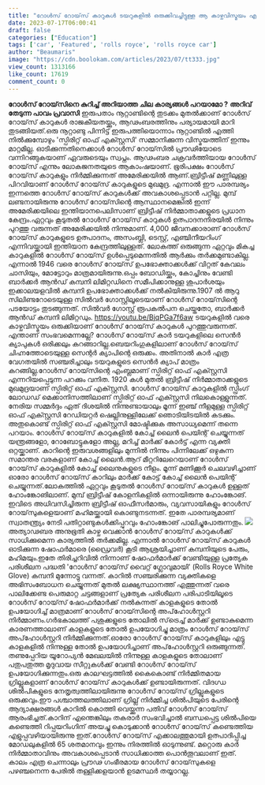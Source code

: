 ```yaml
---
title: "റോള്‍സ് റോയ്‌സ് കാറുകള്‍ ടയറുകളില്‍ ഒരുക്കിവച്ചിട്ടുള്ള ആ കാഴ്ചവിസ്മയം എന്താണ് ?"
date: 2023-07-17T06:00:41
draft: false
categories: ["Education"]
tags: ['car', 'Featured', 'rolls royce', 'rolls royce car']
author: "Beaumaris"
image: "https://cdn.boolokam.com/articles/2023/07/tt333.jpg"
view_count: 1313166
like_count: 17619
comment_count: 0
---
```


**റോള്‍സ് റോയ്‌സിനെ കുറിച്ച് അറിയാത്ത ചില കാര്യങ്ങള്‍ പറയാമോ ?** **അറിവ് തേടുന്ന പാവം പ്രവാസി** ഇരുപതാം നൂറ്റാണ്ടിന്റെ തുടക്കം മുതല്‍ക്കാണ് റോള്‍സ് റോയ്‌സ് കാറുകള്‍ രാജകീയതയ്ക്കും, ആഢംബരത്തിനും പര്യായമായി മാറി തുടങ്ങിയത്.ഒരു നൂറ്റാണ്ടു പിന്നിട്ട് ഇരുപത്തിയൊന്നാം നൂറ്റാണ്ടില്‍ എത്തി നില്‍ക്കുമ്പോഴും 'സ്പിരിറ്റ് ഓഫ് എക്സ്റ്റസി' സമ്മാനിക്കുന്ന വിസ്മയത്തിന് ഇന്നും മാറ്റമില്ല. ഓടിക്കുന്നതിനെക്കാള്‍ റോള്‍സ് റോയ്‌സില്‍ പ്രൗഢിയോടെ വന്നിറങ്ങുകയാണ് ഏവരുടെയും സ്വപ്നം. ആഢംബര ചക്രവര്‍ത്തിയായ റോള്‍സ് റോയ്‌സ് എന്നും ലോകജനതയുടെ ആകാംഷയാണ്. ഭൂരിപക്ഷം റോള്‍സ് റോയ്‌സ് കാറുകളും നിര്‍മ്മിക്കുന്നത് അമേരിക്കയില്‍ ആണ്.ബ്രിട്ടീഷ് മണ്ണിലുള്ള പിറവിയാണ് റോള്‍സ് റോയ്‌സ് കാറുകളുടെ മുഖമുദ്ര. എന്നാല്‍ ഈ പാരമ്പര്യം ഇന്നത്തെ റോള്‍സ് റോയ്‌സ് കാറുകള്‍ക്ക് അവകാശപ്പെടാൻ പറ്റില്ല. മുമ്പ് ലണ്ടനായിരുന്നു റോള്‍സ് റോയ്‌സിന്റെ ആസ്ഥാനമെങ്കില്‍ ഇന്ന് അമേരിക്കയിലെ ഇന്തിയാനപെലിസാണ് ബ്രിട്ടീഷ് നിര്‍മ്മാതാക്കളുടെ പ്രധാന കേന്ദ്രം.ഏറ്റവും കൂടുതല്‍ റോള്‍സ് റോയ്‌സ് കാറുകള്‍ ഉത്പാദനനിരയില്‍ നിന്നും പുറത്തു വരുന്നത് അമേരിക്കയില്‍ നിന്നുമാണ്. 4,000 ജീവനക്കാരാണ് റോള്‍സ് റോയ്‌സ് കാറുകളുടെ ഉത്പാദനം, അസംബ്ലി, ടെസ്റ്റ്, എഞ്ചിനീയറിംഗ് എന്നിവയ്ക്കായി ഇന്തിയാന കേന്ദ്രത്തിലുള്ളത്. [](https://cdn.boolokam.com/articles/2023/07/tt333.jpg)ലോകത്ത് ഒരുങ്ങുന്ന ഏറ്റവും മികച്ച കാറുകളില്‍ റോള്‍സ് റോയ്‌സ് ഉള്‍പ്പെടുമെന്നതില്‍ ആര്‍ക്കും തര്‍ക്കമുണ്ടാകില്ല. എന്നാല്‍ 1946 വരെ റോള്‍സ് റോയ്‌സ് ഉപഭോക്താക്കള്‍ക്ക് വിറ്റത് കേവലം ചാസിയും, മോട്ടോറും മാത്രമായിരുന്നു.ഒപ്പം ബോഡിയ്ക്കും, കോച്ചിനും വേണ്ടി ബാര്‍ക്കര്‍ ആന്‍ഡ് കമ്പനി ലിമിറ്റഡിനെ സമീപിക്കാനുള്ള ശുപാര്‍ശയും ഇക്കാലയളവില്‍ കമ്പനി ഉപഭോക്താക്കള്‍ക്ക് നല്‍കിയിരുന്നു.1907 ല്‍ ആറു സിലിണ്ടറോടെയുള്ള സില്‍വര്‍ ഗോസ്റ്റിലൂടെയാണ് റോള്‍സ് റോയ്‌സിന്റെ പടയോട്ടം തുടങ്ങുന്നത്. സില്‍വര്‍ ഗോസ്റ്റ് രൂപകല്‍പന ചെയ്തതോ, ബാര്‍ക്കര്‍ ആന്‍ഡ് കമ്പനി ലിമിറ്റഡും. https://youtu.be/BjqPGa7f6aw ടയറുകളില്‍ വരെ കാഴ്ചവിസ്മയം ഒരുക്കിയാണ് റോള്‍സ് റോയ്‌സ് കാറുകള്‍ പുറത്തുവരുന്നത്. എന്താണ് സംഭവമെന്നല്ലേ? റോള്‍സ് റോയ്‌സ് കാര്‍ ടയറുകളിലെ സെന്‍ര്‍ ക്യാപുകള്‍ ഒരിക്കലും കറങ്ങാറില്ല.ബെയറിംഗുകളിലാണ് റോള്‍സ് റോയ്‌സ് ചിഹ്നത്തോടെയുള്ള സെന്റര്‍ ക്യാപിന്റെ ഒരുക്കം. അതിനാല്‍ കാര്‍ എത്ര വേഗതയില്‍ സഞ്ചരിച്ചാലും ടയറുകളുടെ സെന്‍ര്‍ ക്യാപ് മാത്രം കറങ്ങില്ല.റോള്‍സ് റോയ്‌സിന്റെ എംബ്ലമാണ് സ്പിരിറ്റ് ഓഫ് എക്സ്റ്റസി എന്നറിയപ്പെടുന്ന പറക്കും വനിത. 1920 കള്‍ മുതല്‍ ബ്രിട്ടീഷ് നിര്‍മ്മാതാക്കളുടെ മുഖമുദ്രയാണ് സ്പിരിറ്റ് ഓഫ് എക്സ്റ്റസി. റോള്‍സ് റോയ്സ് കാറുകളില്‍ സ്പ്രിംഗ് ലോഡഡ് മെക്കാനിസത്തിലാണ് സ്പിരിറ്റ് ഓഫ് എക്സ്റ്റസി നിലകൊള്ളുന്നത്. നേരിയ സമ്മര്‍ദ്ദം ഏത് ദിശയില്‍ നിന്നുണ്ടായാലും മൂന്ന് ഇഞ്ച് നീളമുള്ള സ്പിരിറ്റ് ഓഫ് എക്സ്റ്റസി റേഡിയറ്റര്‍ ഷെല്ലിനുള്ളിലേക്ക് ഞൊടിയിടയില്‍ കടക്കും. അതുകൊണ്ട് സ്പിരിറ്റ് ഓഫ് എക്സ്റ്റസി മോഷ്ടിക്കുക അസാധ്യമെന്ന് തന്നെ പറയാം. റോള്‍സ് റോയ്‌സ് കാറുകളില്‍ കോച്ച് ലൈന്‍ പെയിന്റ് ചെയ്യുന്നത് യന്ത്രങ്ങളോ, റോബോട്ടുകളോ അല്ല, മറിച്ച് മാര്‍ക്ക് കോര്‍ട്ട് എന്ന വ്യക്തി ഒറ്റയ്ക്കാണ്. കാറിന്റെ ഇരുവശങ്ങളിലും മുന്നില്‍ നിന്നും പിന്നിലേക്ക് ഒഴുകുന്ന സമാന്തര വരകളാണ് കോച്ച് ലൈന്‍.ആറ് മീറ്ററിലേറെയാണ് റോള്‍സ് റോയ്‌സ് കാറുകളില്‍ കോച്ച് ലൈനുകളുടെ നീളം. മൂന്ന് മണിക്കൂര്‍ ചെലവഴിച്ചാണ് ഓരോ റോള്‍സ് റോയ്‌സ് കാറിലും മാര്‍ക്ക് കോട്ട് കോച്ച് ലൈന്‍ പെയിന്റ് ചെയ്യുന്നത്.ലോകത്തില്‍ ഏറ്റവും കൂടുതല്‍ റോള്‍സ് റോയ്‌സ് കാറുകള്‍ ഉള്ളത് ഹോംങ്കോങിലാണ്. മുമ്പ് ബ്രിട്ടീഷ് കോളനികളില്‍ ഒന്നായിരുന്നു ഹോംങ്കോങ്. ഇവിടെ അധിവസിച്ചിരുന്ന ബ്രിട്ടീഷ് ഓഫീസര്‍മാരും, വ്യവസായികളും റോള്‍സ് റോയ്‌സുകളെയാണ് മഹിമയ്ക്കായി കൊണ്ടുനടന്നത്. ഇതേ പാരമ്പര്യമാണ് സ്വാതന്ത്ര്യം നേടി പതിറ്റാണ്ടുകള്‍ക്കിപ്പുറവും ഹോംങ്കോങ് പാലിച്ചുപോരുന്നതും. [![](https://cdn.boolokam.com/articles/2023/07/geeggg.jpg)](https://cdn.boolokam.com/articles/2023/07/geeggg.jpg)അത്യാഢബര അനുഭൂതി കാഴ്ച വെക്കാന്‍ റോള്‍സ് റോയ്‌സ് കാറുകള്‍ക്ക് സാധിക്കുമെന്ന കാര്യത്തില്‍ തര്‍ക്കമില്ല. എന്നാല്‍ റോള്‍സ് റോയ്‌സ് കാറുകൾ ഓടിക്കുന്ന ഷോഫര്‍മാരെ (ഡ്രൈവര്‍) കൂടി ആശ്രയിച്ചാണ് കമ്പനിയുടെ പേരും, മഹിമയും.ഇതേ തിരിച്ചറിവില്‍ നിന്നാണ് ഷോഫര്‍മാര്‍ക്ക് വേണ്ടിയുള്ള പ്രത്യേക പരിശീലന പദ്ധതി 'റോള്‍സ് റോയ്‌സ് വൈറ്റ് ഗ്ലോവുമായി' (Rolls Royce White Glove) കമ്പനി മുന്നോട്ടു വന്നത്. കാറില്‍ സഞ്ചരിക്കുന്ന വ്യക്തികളെ അഭിസംബോധന ചെയ്യുന്നത് മുതല്‍ ലക്ഷ്യസ്ഥാനത്ത് എത്തുന്നത് വരെ പാലിക്കേണ്ട പെരുമാറ്റ ചട്ടങ്ങളാണ് പ്രത്യേക പരിശീലന പരിപാടിയിലൂടെ റോള്‍സ് റോയ്‌സ് ഷോഫര്‍മാര്‍ക്ക് നല്‍കുന്നത് കാളകളുടെ തോല്‍ ഉപയോഗിച്ച് മാത്രമാണ് റോള്‍സ് റോയ്‌സിന്റെ അപ്‌ഹോള്‍സ്റ്ററി നിര്‍മ്മാണം.ഗര്‍ഭകാലത്ത് പശുക്കളുടെ തോലില്‍ സ്‌ട്രെച്ച് മാര്‍ക്ക് ഉണ്ടാകുമെന്ന കാരണത്താലാണ് കാളകളുടെ തോല്‍ ഉപയോഗിച്ചു മാത്രം റോള്‍സ് റോയ്‌സ് അപ്‌ഹോള്‍സ്റ്ററി നിര്‍മ്മിക്കുന്നത്.ഓരോ റോള്‍സ് റോയ്‌സ് കാറുകളിലും എട്ടു കാളകളില്‍ നിന്നുള്ള തോല്‍ ഉപയോഗിച്ചാണ് അപ്‌ഹോള്‍സ്റ്ററി ഒരുങ്ങുന്നത്. തണുപ്പേറിയ യൂറോപ്യന്‍ മേഖലയില്‍ നിന്നുള്ള കാളകളുടെ തോലാണ് പതുപതുത്ത മൃദുവായ സീറ്റുകള്‍ക്ക് വേണ്ടി റോള്‍സ് റോയ്‌സ് ഉപയോഗിക്കുന്നതും.ഒരു കാലഘട്ടത്തില്‍ കൈകൊണ്ട് നിര്‍മ്മിതമായ ഗ്രില്ലുകളാണ് റോള്‍സ് റോയ്‌സ് കാറുകള്‍ക്ക് ഉണ്ടായിരുന്നത്. വിദഗ്ധ ശില്‍പികളുടെ നേതൃത്വത്തിലായിരുന്നു റോള്‍സ് റോയ്‌സ് ഗ്രില്ലുകളുടെ ഒരുക്കവും.ഈ പശ്ചാത്തലത്തിലാണ് ഗ്രില്ല് നിര്‍മ്മിച്ച ശില്‍പിയുടെ പേരിന്റെ ആദ്യാക്ഷരങ്ങള്‍ കാറില്‍ കൊത്തി വെയ്ക്കുന്ന പതിവ് റോള്‍സ് റോയ്‌സ് ആരംഭിച്ചത്.കാറിന് എന്തെങ്കിലും തകരാര്‍ സംഭവിച്ചാല്‍ ബന്ധപ്പെട്ട ശില്‍പിയെ കണ്ടെത്തി റിപ്പയറിംഗിന് അയച്ചു കൊടുക്കാന്‍ റോള്‍സ് റോയ്‌സ് കണ്ടെത്തിയ എളുപ്പവഴിയായിരുന്നു ഇത്.റോള്‍സ് റോയ്‌സ് എക്കാലത്തുമായി ഉത്പാദിപ്പിച്ച മോഡലുകളില്‍ 65 ശതമാനവും ഇന്നും നിരത്തില്‍ ഓടുന്നുണ്ട്. മറ്റൊരു കാര്‍ നിര്‍മ്മാതാവിനും അവകാശപ്പെടാന്‍ സാധിക്കാത്ത പൊന്‍തൂവലാണ് ഇത്. കാലം എത്ര ചെന്നാലും പ്രൗഢ ഗംഭീരമായ റോള്‍സ് റോയ്‌സുകളെ പഴഞ്ചനെന്ന പേരില്‍ തള്ളിക്കളയാന്‍ ഉടമസ്ഥര്‍ തയ്യാറല്ല.
